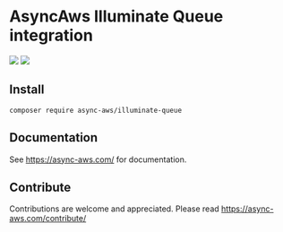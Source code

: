 # AsyncAws Illuminate Queue integration

![](https://github.com/async-aws/illuminate-queue/workflows/Tests/badge.svg?branch=master)
![](https://github.com/async-aws/illuminate-queue/workflows/BC%20Check/badge.svg?branch=master)

## Install

```cli
composer require async-aws/illuminate-queue
```

## Documentation

See https://async-aws.com/ for documentation.

## Contribute

Contributions are welcome and appreciated. Please read https://async-aws.com/contribute/
